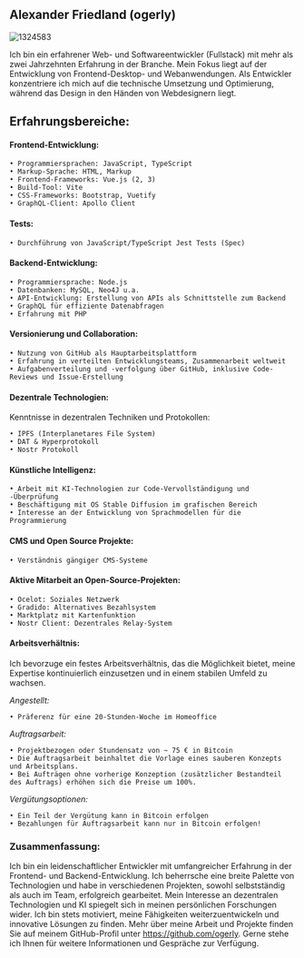 ## Alexander Friedland (ogerly)

![1324583](https://github.com/ogerly/ogerly/assets/1324583/fc452872-887f-425d-8b6e-6a5170ddeba3)

Ich bin ein erfahrener Web- und Softwareentwickler (Fullstack) mit mehr als zwei Jahrzehnten Erfahrung in der Branche. Mein Fokus liegt auf der Entwicklung von Frontend-Desktop- und Webanwendungen. 
Als Entwickler konzentriere ich mich auf die technische Umsetzung und Optimierung, während das Design in den Händen von Webdesignern liegt.


## Erfahrungsbereiche:

#### Frontend-Entwicklung:
    • Programmiersprachen: JavaScript, TypeScript
    • Markup-Sprache: HTML, Markup
    • Frontend-Frameworks: Vue.js (2, 3)
    • Build-Tool: Vite
    • CSS-Frameworks: Bootstrap, Vuetify
    • GraphQL-Client: Apollo Client

#### Tests:
    • Durchführung von JavaScript/TypeScript Jest Tests (Spec)

#### Backend-Entwicklung:
    • Programmiersprache: Node.js
    • Datenbanken: MySQL, Neo4J u.a.
    • API-Entwicklung: Erstellung von APIs als Schnittstelle zum Backend
    • GraphQL für effiziente Datenabfragen
    • Erfahrung mit PHP

#### Versionierung und Collaboration:
    • Nutzung von GitHub als Hauptarbeitsplattform
    • Erfahrung in verteilten Entwicklungsteams, Zusammenarbeit weltweit
    • Aufgabenverteilung und -verfolgung über GitHub, inklusive Code-Reviews und Issue-Erstellung

#### Dezentrale Technologien:
Kenntnisse in dezentralen Techniken und Protokollen: 

    • IPFS (Interplanetares File System)
    • DAT & Hyperprotokoll
    • Nostr Protokoll
 
#### Künstliche Intelligenz:
    • Arbeit mit KI-Technologien zur Code-Vervollständigung und -Überprüfung
    • Beschäftigung mit OS Stable Diffusion im grafischen Bereich
    • Interesse an der Entwicklung von Sprachmodellen für die Programmierung

#### CMS und Open Source Projekte:
    • Verständnis gängiger CMS-Systeme

#### Aktive Mitarbeit an Open-Source-Projekten:
    • Ocelot: Soziales Netzwerk
    • Gradido: Alternatives Bezahlsystem
    • Marktplatz mit Kartenfunktion
    • Nostr Client: Dezentrales Relay-System


#### Arbeitsverhältnis:

Ich bevorzuge ein festes Arbeitsverhältnis, das die Möglichkeit bietet, meine Expertise kontinuierlich einzusetzen und in einem stabilen Umfeld zu wachsen.

_Angestellt:_

    • Präferenz für eine 20-Stunden-Woche im Homeoffice

_Auftragsarbeit:_

    • Projektbezogen oder Stundensatz von ~ 75 € in Bitcoin
    • Die Auftragsarbeit beinhaltet die Vorlage eines sauberen Konzepts und Arbeitsplans.
    • Bei Aufträgen ohne vorherige Konzeption (zusätzlicher Bestandteil des Auftrags) erhöhen sich die Preise um 100%.

_Vergütungsoptionen:_

    • Ein Teil der Vergütung kann in Bitcoin erfolgen
    • Bezahlungen für Auftragsarbeit kann nur in Bitcoin erfolgen!

    

### Zusammenfassung:

Ich bin ein leidenschaftlicher Entwickler mit umfangreicher Erfahrung in der Frontend- und Backend-Entwicklung. Ich beherrsche eine breite Palette von Technologien und habe in verschiedenen Projekten, sowohl selbstständig als auch im Team, erfolgreich gearbeitet. Mein Interesse an dezentralen Technologien und KI spiegelt sich in meinen persönlichen Forschungen wider. Ich bin stets motiviert, meine Fähigkeiten weiterzuentwickeln und innovative Lösungen zu finden. Mehr über meine Arbeit und Projekte finden Sie auf meinem GitHub-Profil unter https://github.com/ogerly. Gerne stehe ich Ihnen für weitere Informationen und Gespräche zur Verfügung.

<!--
**ogerly/ogerly** is a ✨ _special_ ✨ repository because its `README.md` (this file) appears on your GitHub profile.

Here are some ideas to get you started:

- 🔭 I’m currently working on ...
- 🌱 I’m currently learning ...
- 👯 I’m looking to collaborate on ...
- 🤔 I’m looking for help with ...
- 💬 Ask me about ...
- 📫 How to reach me: ...
- 😄 Pronouns: ...
- ⚡ Fun fact: ...
-->
